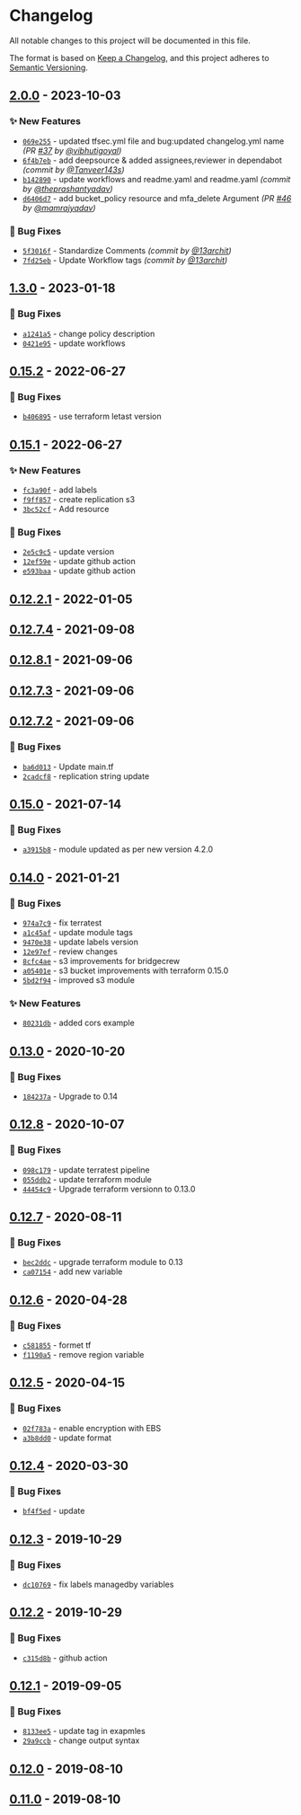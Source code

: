 # Changelog
All notable changes to this project will be documented in this file.

The format is based on [Keep a Changelog](https://keepachangelog.com/en/1.0.0/),
and this project adheres to [Semantic Versioning](https://semver.org/spec/v2.0.0.html).

## [2.0.0] - 2023-10-03
### :sparkles: New Features
- [`069e255`](https://github.com/clouddrove/terraform-aws-s3/commit/069e255397266deb3499d077cb54260a798082d1) - updated tfsec.yml file and bug:updated changelog.yml name *(PR [#37](https://github.com/clouddrove/terraform-aws-s3/pull/37) by [@vibhutigoyal](https://github.com/vibhutigoyal))*
- [`6f4b7eb`](https://github.com/clouddrove/terraform-aws-s3/commit/6f4b7ebd5f287190149c7f47ec6e7564e6ca6c41) - add deepsource & added assignees,reviewer in dependabot *(commit by [@Tanveer143s](https://github.com/Tanveer143s))*
- [`b142890`](https://github.com/clouddrove/terraform-aws-s3/commit/b1428908739c50cc223371740318356688e49a1f) - update workflows and readme.yaml and readme.yaml *(commit by [@theprashantyadav](https://github.com/theprashantyadav))*
- [`d6406d7`](https://github.com/clouddrove/terraform-aws-s3/commit/d6406d7a66f4fa7a85d06f111134bfe1a7492458) - add bucket_policy resource and mfa_delete Argument *(PR [#46](https://github.com/clouddrove/terraform-aws-s3/pull/46) by [@mamrajyadav](https://github.com/mamrajyadav))*

### :bug: Bug Fixes
- [`5f3016f`](https://github.com/clouddrove/terraform-aws-s3/commit/5f3016fdb46f6709a768f4e0d9eae37d00ca8644) - Standardize Comments *(commit by [@13archit](https://github.com/13archit))*
- [`7fd25eb`](https://github.com/clouddrove/terraform-aws-s3/commit/7fd25eb0c6f7b24a7cd76721828b37f02152a322) - Update Workflow tags *(commit by [@13archit](https://github.com/13archit))*


## [1.3.0] - 2023-01-18
### :bug: Bug Fixes
- [`a1241a5`](https://github.com/clouddrove/terraform-aws-s3/commit/a1241a5d29b9e4fb3cb5376547055630bf233da9) - change policy description
- [`0421e95`](https://github.com/clouddrove/terraform-aws-s3/commit/0421e95c4f6ace2252b70dc5895f4b646aa74e54) - update workflows

## [0.15.2] - 2022-06-27
### :bug: Bug Fixes
- [`b406895`](https://github.com/clouddrove/terraform-aws-s3/commit/b4068957f3a331715b02c4635cdb4919d42b66e1) - use terraform letast version

## [0.15.1] - 2022-06-27
### :sparkles: New Features
- [`fc3a90f`](https://github.com/clouddrove/terraform-aws-s3/commit/fc3a90ffac0cd70b2930da0b71fc5c4f0f66f034) - add labels
- [`f9ff857`](https://github.com/clouddrove/terraform-aws-s3/commit/f9ff857f84ffeba6d186c885e57c8940213597ef) - create replication s3
- [`3bc52cf`](https://github.com/clouddrove/terraform-aws-s3/commit/3bc52cfd9143caa535e652969867af8c624dbca3) - Add resource

### :bug: Bug Fixes
- [`2e5c9c5`](https://github.com/clouddrove/terraform-aws-s3/commit/2e5c9c53004b59ac6b3c005462dc035823a26ef3) - update version
- [`12ef59e`](https://github.com/clouddrove/terraform-aws-s3/commit/12ef59ef692a0bb7dc18a23c5169d366d5b24413) - update github action
- [`e593baa`](https://github.com/clouddrove/terraform-aws-s3/commit/e593baa61fa22c6d6335476215895f173f47c1ba) - update github action


## [0.12.2.1] - 2022-01-05

## [0.12.7.4] - 2021-09-08

## [0.12.8.1] - 2021-09-06

## [0.12.7.3] - 2021-09-06

## [0.12.7.2] - 2021-09-06
### :bug: Bug Fixes
- [`ba6d013`](https://github.com/clouddrove/terraform-aws-s3/commit/ba6d0137d4e8808f6f71e69fe3bad66f66f70f35) - Update main.tf
- [`2cadcf8`](https://github.com/clouddrove/terraform-aws-s3/commit/2cadcf8cac11e293ed1b014130bf26ffbdfdcb05) - replication string update

## [0.15.0] - 2021-07-14
### :bug: Bug Fixes
- [`a3915b8`](https://github.com/clouddrove/terraform-aws-s3/commit/a3915b808975fc16462e743fdd5d45464a89f519) - module updated as per new version 4.2.0

## [0.14.0] - 2021-01-21
### :bug: Bug Fixes
- [`974a7c9`](https://github.com/clouddrove/terraform-aws-s3/commit/974a7c9a3241012fd29f3c714a45bce04163ceab) - fix terratest
- [`a1c45af`](https://github.com/clouddrove/terraform-aws-s3/commit/a1c45af62b16e8fc9e9823a7ccc9b3910510aa2a) - update module tags
- [`9470e38`](https://github.com/clouddrove/terraform-aws-s3/commit/9470e38d2a7f79f95ab2496f4cd4036db89cc0c8) - update labels version
- [`12e97ef`](https://github.com/clouddrove/terraform-aws-s3/commit/12e97ef1612f6d22cf4c60d67d78c0160a2e7523) - review changes
- [`8cfc4ae`](https://github.com/clouddrove/terraform-aws-s3/commit/8cfc4ae3e5c9afd01f2d3b9af3f1ee0378b9cc84) - s3 improvements for bridgecrew
- [`a05401e`](https://github.com/clouddrove/terraform-aws-s3/commit/a05401e20b5bf6d8b89047f4b7ce7ed92660cb44) - s3 bucket improvements with terraform 0.15.0
- [`5bd2f94`](https://github.com/clouddrove/terraform-aws-s3/commit/5bd2f947b26f9b38453311ea5a84fc6bd9430f78) - improved s3 module

### :sparkles: New Features
- [`80231db`](https://github.com/clouddrove/terraform-aws-s3/commit/80231db1bed61d99371e49a326fb95091a862d70) - added cors example

## [0.13.0] - 2020-10-20
### :bug: Bug Fixes
- [`184237a`](https://github.com/clouddrove/terraform-aws-s3/commit/184237a8b05ab1a1432c4f1469e8c54de20c9dcf) - Upgrade to 0.14

## [0.12.8] - 2020-10-07
### :bug: Bug Fixes
- [`098c179`](https://github.com/clouddrove/terraform-aws-s3/commit/098c179d893a49308541b65a1bea9022aa6c4653) - update terratest pipeline
- [`055ddb2`](https://github.com/clouddrove/terraform-aws-s3/commit/055ddb207c46b8cf64ef826ef6213093bdf163ea) - update terraform module
- [`44454c9`](https://github.com/clouddrove/terraform-aws-s3/commit/44454c99ce04034969777d76de9351e9d0eba6d3) - Upgrade terraform versionn to 0.13.0

## [0.12.7] - 2020-08-11
### :bug: Bug Fixes
- [`bec2ddc`](https://github.com/clouddrove/terraform-aws-s3/commit/bec2ddc8a3ff4623b5de8903fa5ee99fa9692a5f) - upgrade terraform module to 0.13
- [`ca07154`](https://github.com/clouddrove/terraform-aws-s3/commit/ca07154350ff003e319cc75f13b208037494e11c) - add new variable


## [0.12.6] - 2020-04-28
### :bug: Bug Fixes
- [`c581855`](https://github.com/clouddrove/terraform-aws-s3/commit/c581855734cbc80047def868087ccde8b19e534a) - formet tf
- [`f1190a5`](https://github.com/clouddrove/terraform-aws-s3/commit/f1190a55cb148b8dbd289186db0b00c6f1007cf5) - remove region variable

## [0.12.5] - 2020-04-15
### :bug: Bug Fixes
- [`02f783a`](https://github.com/clouddrove/terraform-aws-s3/commit/02f783a48dc7eb561befc19663156112080e45e0) - enable encryption with EBS
- [`a3b8dd0`](https://github.com/clouddrove/terraform-aws-s3/commit/a3b8dd08504b9019d25dadeb24b3fc08faa11d8e) - update format

## [0.12.4] - 2020-03-30
### :bug: Bug Fixes
- [`bf4f5ed`](https://github.com/clouddrove/terraform-aws-s3/commit/bf4f5edfdd19b3231405c3283c457900869ffc94) - update

## [0.12.3] - 2019-10-29
### :bug: Bug Fixes
- [`dc10769`](https://github.com/clouddrove/terraform-aws-s3/commit/dc10769e72acb01def8fe9309cf3fa2ee6346ed1) - fix labels managedby variables

## [0.12.2] - 2019-10-29
### :bug: Bug Fixes
- [`c315d8b`](https://github.com/clouddrove/terraform-aws-s3/commit/c315d8b460086d1b63ac1b2479c94ade693d84ea) - github action

## [0.12.1] - 2019-09-05
### :bug: Bug Fixes
- [`8133ee5`](https://github.com/clouddrove/terraform-aws-s3/commit/8133ee5df632029b436d8282ab93dc383a2fb5e5) - update tag in exapmles
- [`29a9ccb`](https://github.com/clouddrove/terraform-aws-s3/commit/29a9ccb6b0e605bc873a300ce79364ec0f471770) - change output syntax

## [0.12.0] - 2019-08-10

## [0.11.0] - 2019-08-10


[0.11.0]: https://github.com/clouddrove/terraform-aws-s3/compare/0.11.0...master
[0.12.0]: https://github.com/clouddrove/terraform-aws-s3/compare/0.12.0...master
[0.12.1]: https://github.com/clouddrove/terraform-aws-s3/compare/0.12.1...master
[0.12.2]: https://github.com/clouddrove/terraform-aws-s3/compare/0.12.2...master
[0.12.3]: https://github.com/clouddrove/terraform-aws-s3/compare/0.12.3...master
[0.12.4]: https://github.com/clouddrove/terraform-aws-s3/compare/0.12.4...master
[0.12.5]: https://github.com/clouddrove/terraform-aws-s3/compare/0.12.5...master
[0.12.6]: https://github.com/clouddrove/terraform-aws-s3/compare/0.12.6...master
[0.12.7]: https://github.com/clouddrove/terraform-aws-s3/compare/0.12.7...master
[0.12.8]: https://github.com/clouddrove/terraform-aws-s3/compare/0.12.8...master
[0.13.0]: https://github.com/clouddrove/terraform-aws-s3/compare/0.13.0...master
[0.14.0]: https://github.com/clouddrove/terraform-aws-s3/compare/0.14.0...master
[0.15.0]: https://github.com/clouddrove/terraform-aws-s3/compare/0.15.0...master
[0.12.7.2]: https://github.com/clouddrove/terraform-aws-s3/compare/0.12.7.2...master
[0.12.7.3]: https://github.com/clouddrove/terraform-aws-s3/compare/0.12.7.3...master
[0.12.8.1]: https://github.com/clouddrove/terraform-aws-s3/compare/0.12.8.1...master
[0.12.7.4]: https://github.com/clouddrove/terraform-aws-s3/compare/0.12.7.4...master
[0.12.2.1]: https://github.com/clouddrove/terraform-aws-s3/compare/0.12.2.1...master
[0.15.1]: https://github.com/clouddrove/terraform-aws-s3/compare/0.15.1...master
[0.15.2]: https://github.com/clouddrove/terraform-aws-s3/compare/0.15.2...master
[1.3.0]: https://github.com/clouddrove/terraform-aws-s3/compare/1.3.0...master
[2.0.0]: https://github.com/clouddrove/terraform-aws-s3/compare/1.3.0...2.0.0
